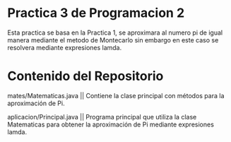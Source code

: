 # Practica 3 de Programacion 2
Esta practica se basa en la Practica 1, se aproximara al numero pi de igual manera
mediante el metodo de Montecarlo sin embargo en este caso se resolvera mediante expresiones lamda.

# Contenido del Repositorio

mates/Matematicas.java || Contiene la clase principal con métodos para la aproximación de Pi.

aplicacion/Principal.java || Programa principal que utiliza la clase Matematicas para obtener la aproximación de Pi mediante expresiones lamda.
